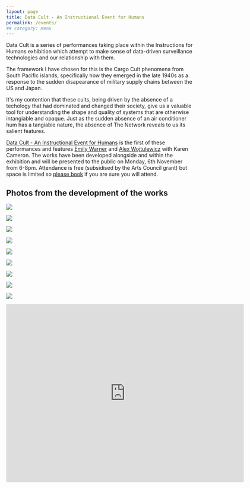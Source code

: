 ```yaml
---
layout: page
title: Data Cult - An Instructional Event for Humans
permalink: /events/
## category: menu
---
```


Data Cult is a series of performances taking place within the Instructions for Humans exhibition which attempt to make sense of data-driven surveillance technologies and our relationship with them.

The framework I have chosen for this is the Cargo Cult phenomena from South Pacific islands, specifically how they emerged in the late 1940s as a response to the sudden disapearance of military supply chains between the US and Japan. 

It's my contention that these cults, being driven by the absence of a techology that had dominated and changed their society, give us a valuable tool for understanding the shape and quality of systems that are otherwise intangiable and opaque. Just as the sudden absence of an air conditioner hum has a tangiable nature, the absence of The Network reveals to us its salient features. 

[Data Cult - An Instructional Event for Humans](https://www.eventbrite.co.uk/e/data-cult-an-instructional-event-for-humans-tickets-39044827129) is the first of these performances and features [Emily Warner](https://emily-warner.com/) and [Alex Wojtulewicz](http://a-w-a.co.uk/) with Karen Cameron. The works have been developed alongside and within the exhibition and will be presented to the public on Monday, 6th November from 6-8pm. Attendance is free (subsidised by the Arts Council grant) but space is limited so [please book](https://www.eventbrite.co.uk/e/data-cult-an-instructional-event-for-humans-tickets-39044827129) if you are sure you will attend. 


## Photos from the development of the works

![](http://instructionsforhumans.com/images/datacultwip1.jpg)

![](http://instructionsforhumans.com/images/datacultwip2.jpg)

![](http://instructionsforhumans.com/images/datacultwip3.jpg)

![](http://instructionsforhumans.com/images/datacultwip4.jpg)

![](http://instructionsforhumans.com/images/datacultwip5.jpg)

![](http://instructionsforhumans.com/images/datacultwip6.jpg)

![](http://blog.peteashton.com/images/aleks_thur_3.jpg)

![](http://blog.peteashton.com/images/aleks_thur_2.jpg)

![](http://blog.peteashton.com/images/aleks_thur_1.jpg)

<iframe src="https://player.vimeo.com/video/241178720" width="640" height="480" frameborder="0" webkitallowfullscreen mozallowfullscreen allowfullscreen></iframe>